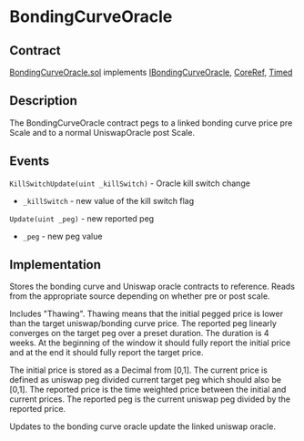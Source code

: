 # BondingCurveOracle

## Contract

[BondingCurveOracle.sol](https://github.com/fei-protocol/fei-protocol-core/blob/master/contracts/oracle/BondingCurveOracle.sol) implements [IBondingCurveOracle](https://github.com/fei-protocol/fei-protocol-core/wiki/IBondingCurveOracle), [CoreRef](https://github.com/fei-protocol/fei-protocol-core/wiki/CoreRef), [Timed](https://github.com/fei-protocol/fei-protocol-core/wiki/Timed)

## Description

The BondingCurveOracle contract pegs to a linked bonding curve price pre Scale and to a normal UniswapOracle post Scale.

## Events

`KillSwitchUpdate(uint _killSwitch)` - Oracle kill switch change

* `_killSwitch` - new value of the kill switch flag

`Update(uint _peg)` - new reported peg

* `_peg` - new peg value

## Implementation

Stores the bonding curve and Uniswap oracle contracts to reference. Reads from the appropriate source depending on whether pre or post scale.

Includes "Thawing". Thawing means that the initial pegged price is lower than the target uniswap/bonding curve price. The reported peg linearly converges on the target peg over a preset duration. The duration is 4 weeks. At the beginning of the window it should fully report the initial price and at the end it should fully report the target price.

The initial price is stored as a Decimal from \[0,1\]. The current price is defined as uniswap peg divided current target peg which should also be \[0,1\]. The reported price is the time weighted price between the initial and current prices. The reported peg is the current uniswap peg divided by the reported price.

Updates to the bonding curve oracle update the linked uniswap oracle.

